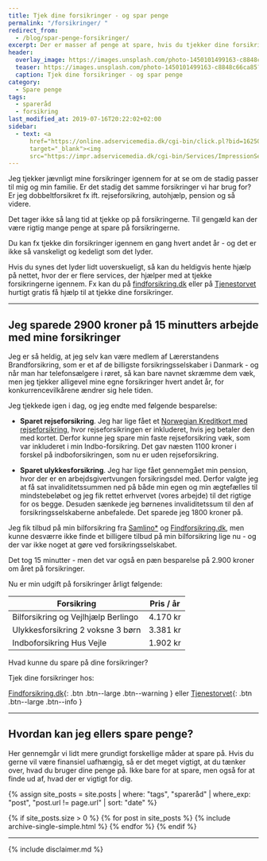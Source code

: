 ```yaml
---
title: Tjek dine forsikringer - og spar penge
permalink: "/forsikringer/ "
redirect_from:
  - /blog/spar-penge-forsikringer/
excerpt: Der er masser af penge at spare, hvis du tjekker dine forsikringer jævnligt.
header:
  overlay_image: https://images.unsplash.com/photo-1450101499163-c8848c66ca85?ixlib=rb-1.2.1&ixid=MXwxMjA3fDB8MHxwaG90by1wYWdlfHx8fGVufDB8fHw%3D&auto=format&fit=crop&w=1900&q=80
  teaser: https://images.unsplash.com/photo-1450101499163-c8848c66ca85?ixlib=rb-1.2.1&ixid=MXwxMjA3fDB8MHxwaG90by1wYWdlfHx8fGVufDB8fHw%3D&auto=format&fit=crop&w=400&q=80
  caption: Tjek dine forsikringer - og spar penge
category:
  - Spare penge
tags:
  - spareråd
  - forsikring
last_modified_at: 2019-07-16T20:22:02+02:00
sidebar:
  - text: <a
      href="https://online.adservicemedia.dk/cgi-bin/click.pl?bid=1625042&media_id=81507"
      target="_blank"><img
      src="https://impr.adservicemedia.dk/cgi-bin/Services/ImpressionService/Image.pl?bid=1625042&media_id=81507"/></a>
---
```


Jeg tjekker jævnligt mine forsikringer igennem for at se om de stadig passer til mig og min familie. Er det stadig det samme forsikringer vi har brug for? Er jeg dobbeltforsikret fx ift. rejseforsikring, autohjælp, pension og så videre.

Det tager ikke så lang tid at tjekke op på forsikringerne. Til gengæld kan der være rigtig mange penge at spare på forsikringerne.

Du kan fx tjekke din forsikringer igennem en gang hvert andet år - og det er ikke så vanskeligt og kedeligt som det lyder.

Hvis du synes det lyder lidt uoverskueligt, så kan du heldigvis hente hjælp på nettet, hvor der er flere services, der hjælper med at tjekke forsikringerne igennem. Fx kan du på [findforsikring.dk](/go/pa/findforsikring/) eller på [Tjenestorvet](/go/pa/tjenestetorvet/) hurtigt gratis få hjælp til at tjekke dine forsikringer.

***

## Jeg sparede 2900 kroner på 15 minutters arbejde med mine forsikringer

Jeg er så heldig, at jeg selv kan være medlem af Lærerstandens Brandforsikring, som er et af de billigste forsikringsselskaber i Danmark - og når man har telefonsælgere i røret, så kan bare navnet skræmme dem væk, men jeg tjekker alligevel mine egne forsikringer hvert andet år, for konkurrencevilkårene ændrer sig hele tiden.

Jeg tjekkede igen i dag, og jeg endte med følgende besparelse:

- **Sparet rejseforsikring**. Jeg har lige fået et [Norwegian Kreditkort med rejseforsikring](/go/norwegian/), hvor rejseforsikringen er inkluderet, hvis jeg betaler den med kortet. Derfor kunne jeg spare min faste rejseforsikring væk, som var inkluderet i min Indbo-forsikring. Det gav næsten 1100 kroner i forskel på indboforsikringen, som nu er uden rejseforsikring.

- **Sparet ulykkesforsikring**. Jeg har lige fået gennemgået min pension, hvor der er en arbejdsgivertvungen forsikringsdel med. Derfor valgte jeg at få sat invaliditetssummen ned på både min egen og min ægtefælles til mindstebeløbet og jeg fik rettet erhvervet (vores arbejde) til det rigtige for os begge. Desuden sænkede jeg børnenes invaliditetssum til den af forsikringsselskaberne anbefalede. Det sparede jeg 1800 kroner på. 

Jeg fik tilbud på min bilforsikring fra [Samlino\*](https://online.adservicemedia.dk/cgi-bin/click.pl?bid=1625042&media_id=81507) og [Findforsikring.dk](/go/pa/findforsikring/), men kunne desværre ikke finde et billigere tilbud på min bilforsikring lige nu - og der var ikke noget at gøre ved forsikringsselskabet.

Det tog 15 minutter - men det var også en pæn besparelse på 2.900 kroner om året på forsikringer.

Nu er min udgift på forsikringer årligt følgende:

| Forsikring                          | Pris / år |
|-------------------------------------|-----------|
| Bilforsikring og Vejlhjælp Berlingo | 4.170 kr  |
| Ulykkesforsikring 2 voksne 3 børn   | 3.381 kr  |
| Indboforsikring Hus Vejle           | 1.902 kr  |

Hvad kunne du spare på dine forsikringer?

Tjek dine forsikringer hos:

[Findforsikring.dk](/go/pa/findforsikring/){: .btn .btn--large .btn--warning } eller [Tjenestorvet](/go/pa/tjenestetorvet/){: .btn .btn--large .btn--info }

***

## Hvordan kan jeg ellers spare penge?

Her gennemgår vi lidt mere grundigt forskellige måder at spare på. Hvis du gerne vil være finansiel uafhængig, så er det meget vigtigt, at du tænker over, hvad du bruger dine penge på. Ikke bare for at spare, men også for at finde ud af, hvad der er vigtigt for dig.

{% assign site_posts = site.posts | where: "tags", "spareråd" | where_exp: "post", "post.url != page.url" | sort: "date" %}

{% if site_posts.size > 0 %}
  {% for post in site_posts %}
    {% include archive-single-simple.html %}
  {% endfor %}
{% endif %}

***

{% include disclaimer.md %}
